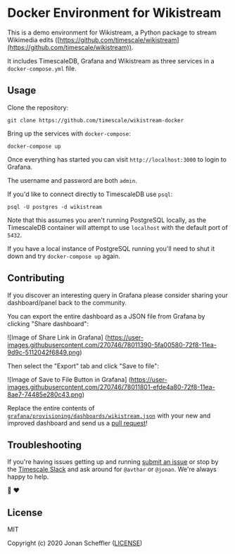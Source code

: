 # Docker Environment for Wikistream

This is a demo environment for Wikistream, a Python package to stream Wikimedia edits ([https://github.com/timescale/wikistream](https://github.com/timescale/wikistream)).

It includes TimescaleDB, Grafana and Wikistream as three services in a `docker-compose.yml` file.

## Usage

Clone the repository:

```
git clone https://github.com/timescale/wikistream-docker
```

Bring up the services with `docker-compose`:

```
docker-compose up
```

Once everything has started you can visit `http://localhost:3000` to login to Grafana.

The username and password are both `admin`.

If you'd like to connect directly to TimescaleDB use `psql`:

```
psql -U postgres -d wikistream
```

Note that this assumes you aren't running PostgreSQL locally, as the TimescaleDB container
will attempt to use `localhost` with the default port of `5432`.

If you have a local instance of PostgreSQL running you'll need to shut it down and try `docker-compose up` again.

## Contributing

If you discover an interesting query in Grafana please consider sharing your dashboard/panel back to the community.

You can export the entire dashboard as a JSON file from Grafana by clicking "Share dashboard":

![Image of Share Link in Grafana]
(https://user-images.githubusercontent.com/270746/78011390-5fa00580-72f8-11ea-9d9c-5112042f6849.png)

Then select the "Export" tab and click "Save to file":

![Image of Save to File Button in Grafana]
(https://user-images.githubusercontent.com/270746/78011801-efde4a80-72f8-11ea-8ae7-74485e280c43.png)

Replace the entire contents of [`grafana/provisioning/dashboards/wikistream.json`](https://github.com/timescale/wikistream-docker/blob/master/grafana/provisioning/dashboards/wikistream.json)
with your new and improved dashboard and send us a [pull request](https://help.github.com/en/github/collaborating-with-issues-and-pull-requests/creating-a-pull-request)!

## Troubleshooting

If you're having issues getting up and running [submit an issue](https://help.github.com/en/github/managing-your-work-on-github/creating-an-issue)
or stop by the [Timescale Slack](https://slack.timescale.com/) and ask around for `@avthar` or `@jonan`. We're always happy to help.

🐯 ❤️ 

## License
MIT

Copyright (c) 2020 Jonan Scheffler ([LICENSE](https://github.com/timescale/wikistream-docker/LICENSE.md))
